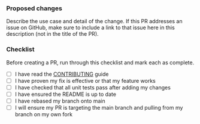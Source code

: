 ### Proposed changes

Describe the use case and detail of the change. If this PR addresses an issue on GitHub, make sure to include a link to
that issue here in this description (not in the title of the PR).

### Checklist

Before creating a PR, run through this checklist and mark each as complete.

- [ ] I have read the [CONTRIBUTING](https://github.com/nginxinc/telemetry-exporter/blob/main/CONTRIBUTING.md)
      guide
- [ ] I have proven my fix is effective or that my feature works
- [ ] I have checked that all unit tests pass after adding my changes
- [ ] I have ensured the README is up to date
- [ ] I have rebased my branch onto main
- [ ] I will ensure my PR is targeting the main branch and pulling from my branch on my own fork
